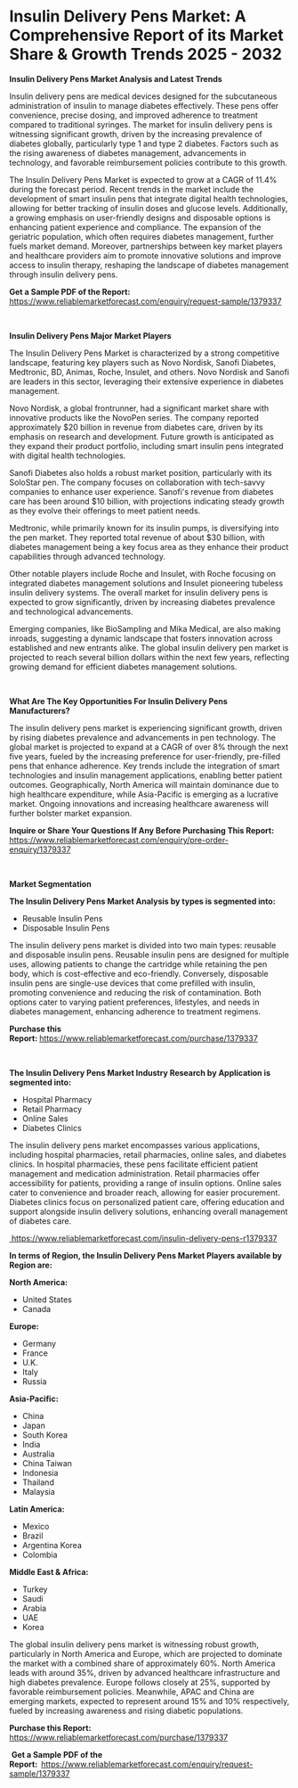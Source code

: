<p><h1>Insulin Delivery Pens Market: A Comprehensive Report of its Market Share & Growth Trends 2025 - 2032</h1></p><p><strong>Insulin Delivery Pens Market Analysis and Latest Trends</strong></p>
<p><p>Insulin delivery pens are medical devices designed for the subcutaneous administration of insulin to manage diabetes effectively. These pens offer convenience, precise dosing, and improved adherence to treatment compared to traditional syringes. The market for insulin delivery pens is witnessing significant growth, driven by the increasing prevalence of diabetes globally, particularly type 1 and type 2 diabetes. Factors such as the rising awareness of diabetes management, advancements in technology, and favorable reimbursement policies contribute to this growth.</p><p>The Insulin Delivery Pens Market is expected to grow at a CAGR of 11.4% during the forecast period. Recent trends in the market include the development of smart insulin pens that integrate digital health technologies, allowing for better tracking of insulin doses and glucose levels. Additionally, a growing emphasis on user-friendly designs and disposable options is enhancing patient experience and compliance. The expansion of the geriatric population, which often requires diabetes management, further fuels market demand. Moreover, partnerships between key market players and healthcare providers aim to promote innovative solutions and improve access to insulin therapy, reshaping the landscape of diabetes management through insulin delivery pens.</p></p>
<p><strong>Get a Sample PDF of the Report:&nbsp;</strong> <a href="https://www.reliablemarketforecast.com/enquiry/request-sample/1379337?utm_campaign=2950&utm_medium=2&utm_source=Github&utm_content=ia&utm_term=13042025&utm_id=insulin-delivery-pens">https://www.reliablemarketforecast.com/enquiry/request-sample/1379337</a></p>
<p>&nbsp;</p>
<p><strong>Insulin Delivery Pens Major Market Players</strong></p>
<p><p>The Insulin Delivery Pens Market is characterized by a strong competitive landscape, featuring key players such as Novo Nordisk, Sanofi Diabetes, Medtronic, BD, Animas, Roche, Insulet, and others. Novo Nordisk and Sanofi are leaders in this sector, leveraging their extensive experience in diabetes management. </p><p>Novo Nordisk, a global frontrunner, had a significant market share with innovative products like the NovoPen series. The company reported approximately $20 billion in revenue from diabetes care, driven by its emphasis on research and development. Future growth is anticipated as they expand their product portfolio, including smart insulin pens integrated with digital health technologies.</p><p>Sanofi Diabetes also holds a robust market position, particularly with its SoloStar pen. The company focuses on collaboration with tech-savvy companies to enhance user experience. Sanofi's revenue from diabetes care has been around $10 billion, with projections indicating steady growth as they evolve their offerings to meet patient needs.</p><p>Medtronic, while primarily known for its insulin pumps, is diversifying into the pen market. They reported total revenue of about $30 billion, with diabetes management being a key focus area as they enhance their product capabilities through advanced technology.</p><p>Other notable players include Roche and Insulet, with Roche focusing on integrated diabetes management solutions and Insulet pioneering tubeless insulin delivery systems. The overall market for insulin delivery pens is expected to grow significantly, driven by increasing diabetes prevalence and technological advancements.</p><p>Emerging companies, like BioSampling and Mika Medical, are also making inroads, suggesting a dynamic landscape that fosters innovation across established and new entrants alike. The global insulin delivery pen market is projected to reach several billion dollars within the next few years, reflecting growing demand for efficient diabetes management solutions.</p></p>
<p>&nbsp;</p>
<p><strong>What Are The Key Opportunities For Insulin Delivery Pens Manufacturers?</strong></p>
<p><p>The insulin delivery pens market is experiencing significant growth, driven by rising diabetes prevalence and advancements in pen technology. The global market is projected to expand at a CAGR of over 8% through the next five years, fueled by the increasing preference for user-friendly, pre-filled pens that enhance adherence. Key trends include the integration of smart technologies and insulin management applications, enabling better patient outcomes. Geographically, North America will maintain dominance due to high healthcare expenditure, while Asia-Pacific is emerging as a lucrative market. Ongoing innovations and increasing healthcare awareness will further bolster market expansion.</p></p>
<p><strong>Inquire or Share Your Questions If Any Before Purchasing This Report:</strong> <a href="https://www.reliablemarketforecast.com/enquiry/pre-order-enquiry/1379337?utm_campaign=2950&utm_medium=2&utm_source=Github&utm_content=ia&utm_term=13042025&utm_id=insulin-delivery-pens">https://www.reliablemarketforecast.com/enquiry/pre-order-enquiry/1379337</a></p>
<p>&nbsp;</p>
<p><strong>Market Segmentation</strong></p>
<p><strong>The Insulin Delivery Pens Market Analysis by types is segmented into:</strong></p>
<p><ul><li>Reusable Insulin Pens</li><li>Disposable Insulin Pens</li></ul></p>
<p><p>The insulin delivery pens market is divided into two main types: reusable and disposable insulin pens. Reusable insulin pens are designed for multiple uses, allowing patients to change the cartridge while retaining the pen body, which is cost-effective and eco-friendly. Conversely, disposable insulin pens are single-use devices that come prefilled with insulin, promoting convenience and reducing the risk of contamination. Both options cater to varying patient preferences, lifestyles, and needs in diabetes management, enhancing adherence to treatment regimens.</p></p>
<p><strong>Purchase this Report:&nbsp;</strong><a href="https://www.reliablemarketforecast.com/purchase/1379337?utm_campaign=2950&utm_medium=2&utm_source=Github&utm_content=ia&utm_term=13042025&utm_id=insulin-delivery-pens">https://www.reliablemarketforecast.com/purchase/1379337</a></p>
<p>&nbsp;</p>
<p><strong>The Insulin Delivery Pens Market Industry Research by Application is segmented into:</strong></p>
<p><ul><li>Hospital Pharmacy</li><li>Retail Pharmacy</li><li>Online Sales</li><li>Diabetes Clinics</li></ul></p>
<p><p>The insulin delivery pens market encompasses various applications, including hospital pharmacies, retail pharmacies, online sales, and diabetes clinics. In hospital pharmacies, these pens facilitate efficient patient management and medication administration. Retail pharmacies offer accessibility for patients, providing a range of insulin options. Online sales cater to convenience and broader reach, allowing for easier procurement. Diabetes clinics focus on personalized patient care, offering education and support alongside insulin delivery solutions, enhancing overall management of diabetes care.</p></p>
<p><a href="https://www.reliablemarketforecast.com/insulin-delivery-pens-r1379337?utm_campaign=2950&utm_medium=2&utm_source=Github&utm_content=ia&utm_term=13042025&utm_id=insulin-delivery-pens">&nbsp;https://www.reliablemarketforecast.com/insulin-delivery-pens-r1379337</a></p>
<p><strong>In terms of Region, the Insulin Delivery Pens Market Players available by Region are:</strong></p>
<p>
    <p> <strong> North America: </strong>
        <ul>
            <li>United States</li>
            <li>Canada</li>
        </ul>
        </p> 
    <p> <strong> Europe: </strong>
        <ul>
            <li>Germany</li>
            <li>France</li>
            <li>U.K.</li>
            <li>Italy</li>
            <li>Russia</li>
        </ul>
        </p> 
    <p> <strong> Asia-Pacific: </strong>
        <ul>
            <li>China</li>
            <li>Japan</li>
            <li>South Korea</li>
            <li>India</li>
            <li>Australia</li>
            <li>China Taiwan</li>
            <li>Indonesia</li>
            <li>Thailand</li>
            <li>Malaysia</li>
        </ul>
        </p> 
    <p> <strong> Latin America: </strong>
        <ul>
            <li>Mexico</li>
            <li>Brazil</li>
            <li>Argentina Korea</li>
            <li>Colombia</li>
        </ul>
        </p> 
    <p> <strong> Middle East & Africa: </strong>
        <ul>
            <li>Turkey</li>
            <li>Saudi</li>
            <li>Arabia</li>
            <li>UAE</li>
            <li>Korea</li>
        </ul>
    </p>
    </p>
<p><p>The global insulin delivery pens market is witnessing robust growth, particularly in North America and Europe, which are projected to dominate the market with a combined share of approximately 60%. North America leads with around 35%, driven by advanced healthcare infrastructure and high diabetes prevalence. Europe follows closely at 25%, supported by favorable reimbursement policies. Meanwhile, APAC and China are emerging markets, expected to represent around 15% and 10% respectively, fueled by increasing awareness and rising diabetic populations.</p></p>
<p><strong>Purchase this Report: </strong><a href="https://www.reliablemarketforecast.com/purchase/1379337?utm_campaign=2950&utm_medium=2&utm_source=Github&utm_content=ia&utm_term=13042025&utm_id=insulin-delivery-pens">https://www.reliablemarketforecast.com/purchase/1379337</a></p>
<p>&nbsp;<strong>Get a Sample PDF of the Report:&nbsp;&nbsp;</strong><a href="https://www.reliablemarketforecast.com/enquiry/request-sample/1379337?utm_campaign=2950&utm_medium=2&utm_source=Github&utm_content=ia&utm_term=13042025&utm_id=insulin-delivery-pens">https://www.reliablemarketforecast.com/enquiry/request-sample/1379337</a></p>
<p><strong></strong></p>
<p><p></p><p></p><p></p></p>